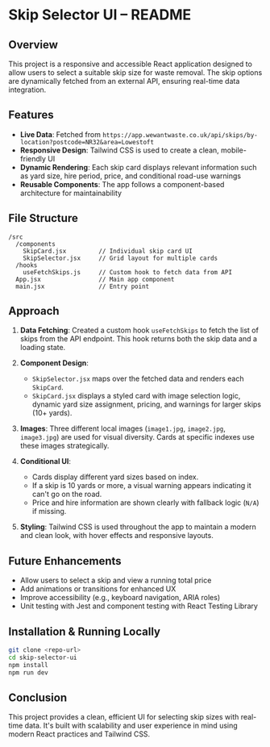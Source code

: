 # Skip Selector UI – README

## Overview

This project is a responsive and accessible React application designed to allow users to select a suitable skip size for waste removal. The skip options are dynamically fetched from an external API, ensuring real-time data integration.

## Features

* **Live Data**: Fetched from `https://app.wewantwaste.co.uk/api/skips/by-location?postcode=NR32&area=Lowestoft`
* **Responsive Design**: Tailwind CSS is used to create a clean, mobile-friendly UI
* **Dynamic Rendering**: Each skip card displays relevant information such as yard size, hire period, price, and conditional road-use warnings
* **Reusable Components**: The app follows a component-based architecture for maintainability

## File Structure

```
/src
  /components
    SkipCard.jsx         // Individual skip card UI
    SkipSelector.jsx     // Grid layout for multiple cards
  /hooks
    useFetchSkips.js     // Custom hook to fetch data from API
  App.jsx                // Main app component
  main.jsx               // Entry point
```

## Approach

1. **Data Fetching**: Created a custom hook `useFetchSkips` to fetch the list of skips from the API endpoint. This hook returns both the skip data and a loading state.

2. **Component Design**:

   * `SkipSelector.jsx` maps over the fetched data and renders each `SkipCard`.
   * `SkipCard.jsx` displays a styled card with image selection logic, dynamic yard size assignment, pricing, and warnings for larger skips (10+ yards).

3. **Images**: Three different local images (`image1.jpg`, `image2.jpg`, `image3.jpg`) are used for visual diversity. Cards at specific indexes use these images strategically.

4. **Conditional UI**:

   * Cards display different yard sizes based on index.
   * If a skip is 10 yards or more, a visual warning appears indicating it can't go on the road.
   * Price and hire information are shown clearly with fallback logic (`N/A`) if missing.

5. **Styling**: Tailwind CSS is used throughout the app to maintain a modern and clean look, with hover effects and responsive layouts.

## Future Enhancements

* Allow users to select a skip and view a running total price
* Add animations or transitions for enhanced UX
* Improve accessibility (e.g., keyboard navigation, ARIA roles)
* Unit testing with Jest and component testing with React Testing Library

## Installation & Running Locally

```bash
git clone <repo-url>
cd skip-selector-ui
npm install
npm run dev
```

## Conclusion

This project provides a clean, efficient UI for selecting skip sizes with real-time data. It's built with scalability and user experience in mind using modern React practices and Tailwind CSS.
